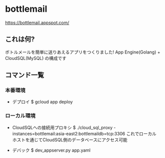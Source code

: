 # bottlemail
https://bottlemail.appspot.com/

## これは何?
ボトルメールを簡単に送りあえるアプリをつくりました!
App Engine(Golang) + CloudSQL(MySQL) の構成です

## コマンド一覧

### 本番環境
- デプロイ
$ gcloud app deploy

### ローカル環境
- CloudSQLへの接続用プロキシ
$ ./cloud_sql_proxy -instances=bottlemail:asia-east2:bottlemaildb=tcp:3306
これでローカルホストを通じてCloudSQL側のデータベースにアクセス可能

- デバック
$ dev_appserver.py app.yaml
